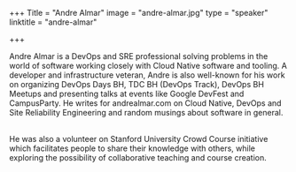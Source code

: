 +++
Title = "Andre Almar"
image = "andre-almar.jpg"
type = "speaker"
linktitle = "andre-almar"

+++

Andre Almar is a DevOps and SRE professional solving problems in the world of software working closely with Cloud Native software and tooling. A developer and infrastructure veteran, Andre is also well-known for his work on organizing DevOps Days BH, TDC BH (DevOps Track), DevOps BH Meetups and presenting talks at events like Google DevFest and CampusParty. He writes for andrealmar.com on Cloud Native, DevOps and Site Reliability Engineering and random musings about software in general.

<br>
He was also a volunteer on Stanford University Crowd Course initiative which facilitates people to share their knowledge with others, while exploring the possibility of collaborative teaching and course creation.